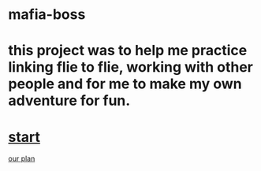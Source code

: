 # mafia-boss

# this project was to help me practice linking flie to flie, working with other people and for me to make my own adventure for fun. 

# [start](adventure/wake-up.md)

[our plan](https://docs.google.com/drawings/d/1JZiyZYUyuaOjKlbKwfH84CQ8Jj0WCaw_Y3M6EamrdoU/edit)